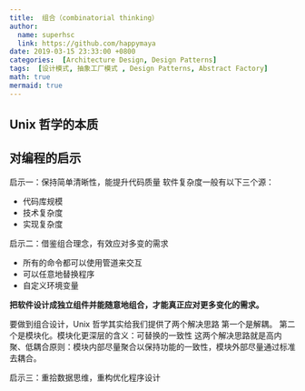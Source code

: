 ```yaml
---
title:  组合（combinatorial thinking）
author:
  name: superhsc
  link: https://github.com/happymaya
date: 2019-03-15 23:33:00 +0800
categories:  [Architecture Design, Design Patterns]
tags:  [设计模式, 抽象工厂模式 , Design Patterns, Abstract Factory]
math: true
mermaid: true
---
```


## Unix 哲学的本质
## 对编程的启示

启示一：保持简单清晰性，能提升代码质量
软件复杂度一般有以下三个源：

- 代码库规模
- 技术复杂度
- 实现复杂度

启示二：借鉴组合理念，有效应对多变的需求

- 所有的命令都可以使用管道来交互
- 可以任意地替换程序
- 自定义环境变量

**把软件设计成独立组件并能随意地组合，才能真正应对更多变化的需求。**

要做到组合设计，Unix 哲学其实给我们提供了两个解决思路
第一个是解耦。
第二个是模块化。模块化更深层的含义：可替换的一致性
这两个解决思路就是高内聚、低耦合原则：模块内部尽量聚合以保持功能的一致性，模块外部尽量通过标准去耦合。

启示三：重拾数据思维，重构优化程序设计
